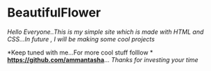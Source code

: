 # BeautifulFlower

*Hello Everyone..This is my simple site which is made with HTML and CSS...In future , I will be making some cool projects*

*Keep tuned with me...For more cool stuff folllow * **https://github.com/ammantasha**... *Thanks for investing your time*

